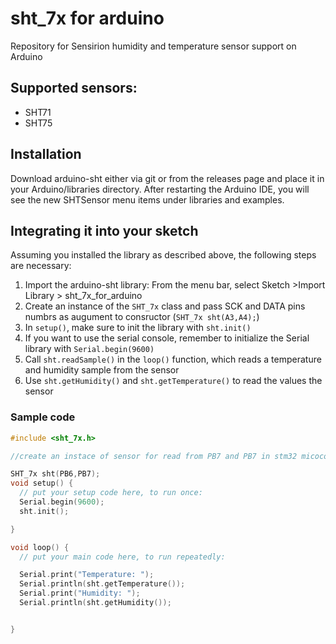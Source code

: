 # sht_7x for arduino
Repository for Sensirion humidity and temperature sensor support on Arduino

## Supported sensors:
- SHT71
- SHT75
## Installation

Download arduino-sht either via git or from the releases page and place it in
your Arduino/libraries directory. After restarting the Arduino IDE, you will see
the new SHTSensor menu items under libraries and examples.

## Integrating it into your sketch

Assuming you installed the library as described above, the following steps are
necessary:


1. Import the arduino-sht library: From the menu bar, select Sketch >Import Library > sht_7x_for_arduino
2. Create an instance of the `SHT_7x` class and pass SCK and DATA pins numbrs as augument to consructor (`SHT_7x sht(A3,A4);`)
3. In `setup()`, make sure to init the library with `sht.init()`
4. If you want to use the serial console, remember to initialize the Serial library with `Serial.begin(9600)`
5. Call `sht.readSample()` in the `loop()` function, which reads a temperature and humidity sample from the sensor
6. Use `sht.getHumidity()` and `sht.getTemperature()` to read the values the sensor


### Sample code
```c++
#include <sht_7x.h>

//create an instace of sensor for read from PB7 and PB7 in stm32 micoconroller

SHT_7x sht(PB6,PB7);
void setup() {
  // put your setup code here, to run once:
  Serial.begin(9600);
  sht.init();

}

void loop() {
  // put your main code here, to run repeatedly:

  Serial.print("Temperature: ");
  Serial.println(sht.getTemperature());
  Serial.print("Humidity: ");
  Serial.println(sht.getHumidity());


}

```
